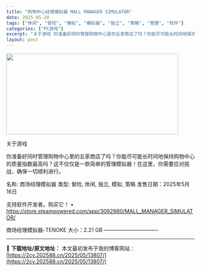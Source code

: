 ```yaml
---
title: "购物中心经理模拟器 MALL MANAGER SIMULATOR"
date: 2025-05-20
tags: ["休闲", "冒险", "模拟", "模拟器", "独立", "策略", "管理", "软件"]
categories: ["PC游戏"]
excerpt: "关于游戏 你准备好同时管理购物中心里的五家商店了吗？你能尽可能长时间地保持购物中心的质量指数最高吗？这不仅仅是一款简单的管理模拟器！在这里，你需要应对挑战，确保一切顺利进行。 名称: 商场经理模拟器 类型: 冒险, 休闲, 独立, 模拟, 策略 发售日期：2025年5月16日 支持软件开发者。购买它&hellip;"
layout: post
---
```


<img src="https://2cy.202588.cn/wp-content/uploads/2025/05/202505200418444.webp" alt="" width="460" height="215" class="aligncenter size-full wp-image-13766" />

关于游戏

你准备好同时管理购物中心里的五家商店了吗？你能尽可能长时间地保持购物中心的质量指数最高吗？这不仅仅是一款简单的管理模拟器！在这里，你需要应对挑战，确保一切顺利进行。

名称: 商场经理模拟器
类型: 冒险, 休闲, 独立, 模拟, 策略
发售日期：2025年5月16日

支持软件开发者。购买它！
• https://store.steampowered.com/app/3092980/MALL_MANAGER_SIMULATOR/

商场经理模拟器-TENOKE
大小：2.21 GB
——————————- 

---
📖 **下载地址/原文地址：** 本文最初发布于我的博客网站：[https://2cy.202588.cn/2025/05/13807/](https://2cy.202588.cn/2025/05/13807/)
